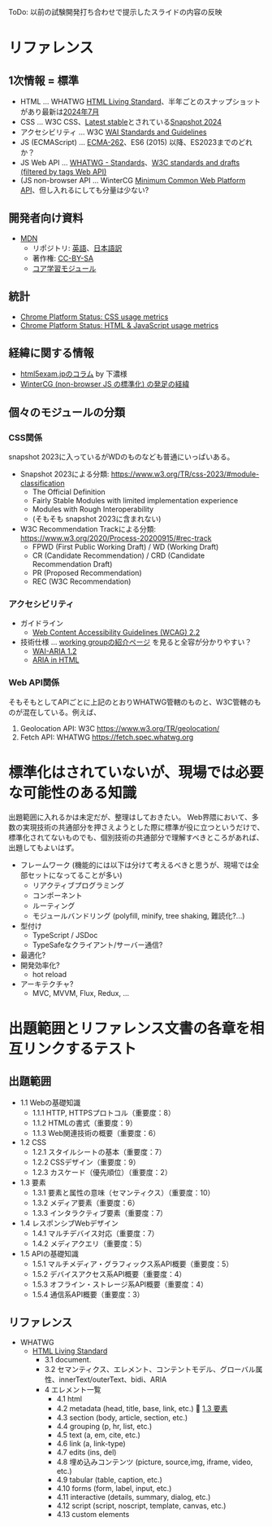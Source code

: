 ToDo: 以前の試験開発打ち合わせで提示したスライドの内容の反映

# リファレンス

## 1次情報 = 標準
- HTML … WHATWG [HTML Living Standard](https://html.spec.whatwg.org/)、半年ごとのスナップショットがあり最新は[2024年7月](https://html.spec.whatwg.org/review-drafts/2024-07/)
- CSS … W3C CSS、[Latest stable](https://www.w3.org/Style/CSS/current-work)とされている[Snapshot 2024](https://www.w3.org/TR/2025/NOTE-css-2024-20250225/)
- アクセシビリティ … W3C [WAI Standards and Guidelines](https://www.w3.org/WAI/standards-guidelines/)
- JS (ECMAScript) … [ECMA-262](https://ecma-international.org/publications-and-standards/standards/ecma-262/)、ES6 (2015) 以降、ES2023までのどれか？
- JS Web API … [WHATWG \- Standards](https://spec.whatwg.org/)、[W3C standards and drafts (filtered by tags Web API)](https://www.w3.org/TR/?filter-tr-name=&tags%5B%5D=webapi)
- (JS non-browser API … WinterCG [Minimum Common Web Platform API](https://common-min-api.proposal.wintercg.org/)、但し入れるにしても分量は少ない?


## 開発者向け資料
- [MDN](https://developer.mozilla.org/ja/docs/Web)
  - リポジトリ: [英語](https://github.com/mdn/content/tree/main/files/en-us/web)、[日本語訳](https://github.com/mdn/translated-content/tree/main/files/ja/web)
  - 著作権: [CC-BY-SA](https://developer.mozilla.org/ja/docs/MDN/Writing_guidelines/Attrib_copyright_license)
  - [コア学習モジュール](https://developer.mozilla.org/ja/docs/Learn_web_development/Core)

## 統計
- [Chrome Platform Status: CSS usage metrics](https://chromestatus.com/metrics/css/popularity)
- [Chrome Platform Status: HTML & JavaScript usage metrics](https://chromestatus.com/metrics/feature/popularity)

## 経緯に関する情報
- [html5exam.jpのコラム](https://html5exam.jp/measures/column_01.html) by 下濃様
- [WinterCG (non-browser JS の標準化) の発足の経緯](https://www.publickey1.jp/blog/22/denonodejscloudflare_workerswebjavascriptweb-interoperable_runtimes_community_groupwintercg.html)

## 個々のモジュールの分類
### CSS関係
snapshot 2023に入っているがWDのものなども普通にいっぱいある。

- Snapshot 2023による分類: https://www.w3.org/TR/css-2023/#module-classification
  - The Official Definition
  - Fairly Stable Modules with limited implementation experience
  - Modules with Rough Interoperability
  - (そもそも snapshot 2023に含まれない)
- W3C Recommendation Trackによる分類: https://www.w3.org/2020/Process-20200915/#rec-track
  - FPWD (First Public Working Draft) / WD (Working Draft)
  - CR (Candidate Recommendation) / CRD (Candidate Recommendation Draft)
  - PR (Proposed Recommendation)
  - REC (W3C Recommendation)

### アクセシビリティ
- ガイドライン
  - [Web Content Accessibility Guidelines (WCAG) 2.2](https://www.w3.org/TR/WCAG22/)
- 技術仕様 … [working groupの紹介ページ](https://www.w3.org/WAI/about/groups/ariawg/) を見ると全容が分かりやすい？
  - [WAI-ARIA 1.2](https://www.w3.org/TR/wai-aria-1.2/)
  - [ARIA in HTML](https://www.w3.org/TR/html-aria/)

### Web API関係
そもそもとしてAPIごとに上記のとおりWHATWG管轄のものと、W3C管轄のものが混在している。例えば、

1. Geolocation API: W3C https://www.w3.org/TR/geolocation/
2. Fetch API: WHATWG https://fetch.spec.whatwg.org

# 標準化はされていないが、現場では必要な可能性のある知識
出題範囲に入れるかは未定だが、整理はしておきたい。
Web界隈において、多数の実現技術の共通部分を押さえようとした際に標準が役に立つというだけで、標準化されてないものでも、個別技術の共通部分で理解すべきところがあれば、出題してもよいはず。

- フレームワーク (機能的には以下は分けて考えるべきと思うが、現場では全部セットになってることが多い)
  - リアクティブプログラミング
  - コンポーネント
  - ルーティング
  - モジュールバンドリング (polyfill, minify, tree shaking, 難読化?...)
- 型付け
  - TypeScript / JSDoc
  - TypeSafeなクライアント/サーバー通信?
- 最適化?
- 開発効率化?
  - hot reload
- アーキテクチャ?
  - MVC, MVVM, Flux, Redux, ...

# 出題範囲とリファレンス文書の各章を相互リンクするテスト
## 出題範囲
- 1.1 Webの基礎知識
  - 1.1.1 HTTP, HTTPSプロトコル（重要度：8）
  - 1.1.2 HTMLの書式（重要度：9）
  - 1.1.3 Web関連技術の概要（重要度：6）
- 1.2 CSS
  - 1.2.1 スタイルシートの基本（重要度：7）
  - 1.2.2 CSSデザイン（重要度：9）
  - 1.2.3 カスケード（優先順位）（重要度：2）
- <a id="lpij1.3"></a>1.3 要素
  - 1.3.1 要素と属性の意味（セマンティクス）（重要度：10）
  - 1.3.2 メディア要素（重要度：6）
  - 1.3.3 インタラクティブ要素（重要度：7）
- 1.4 レスポンシブWebデザイン
  - 1.4.1 マルチデバイス対応（重要度：7）
  - 1.4.2 メディアクエリ（重要度：5）
- 1.5 APIの基礎知識
  - 1.5.1 マルチメディア・グラフィックス系API概要（重要度：5）
  - 1.5.2 デバイスアクセス系API概要（重要度：4）
  - 1.5.3 オフライン・ストレージ系API概要（重要度：4）
  - 1.5.4 通信系API概要（重要度：3）

## リファレンス
- WHATWG
  - [HTML Living Standard](https://html.spec.whatwg.org/multipage/)
    - 3.1 document.
    - 3.2 セマンティクス、エレメント、コンテントモデル、グローバル属性、innerText/outerText、bidi、ARIA
    - 4 エレメント一覧
      - 4.1 html
      - 4.2 metadata (head, title, base, link, etc.) :bookmark: [1.3 要素](#lpij1.3)
      - 4.3 section (body, article, section, etc.)
      - 4.4 grouping (p, hr, list, etc.)
      - 4.5 text (a, em, cite, etc.)
      - 4.6 link (a, link-type)
      - 4.7 edits (ins, del)
      - 4.8 埋め込みコンテンツ (picture, source,img, iframe, video, etc.)
      - 4.9 tabular (table, caption, etc.)
      - 4.10 forms (form, label, input, etc.)
      - 4.11 interactive (details, summary, dialog, etc.)
      - 4.12 script (script, noscript, template, canvas, etc.)
      - 4.13 custom elements
